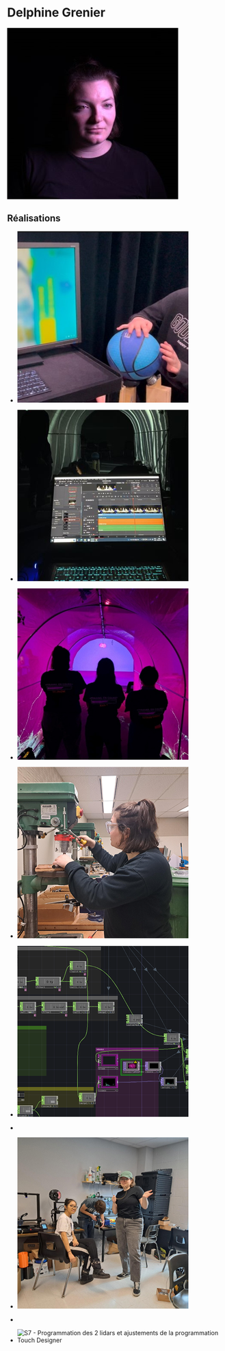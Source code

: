 # Delphine Grenier

 ![Delphine Grenier](delphine-img-profil.jpg)

 ## Réalisations

 <!-- Une image par semaine de la réalisation dont tu es le plus fier avec une légende -->

* ![S1 - Conception du prototype de la sphère](grenier_delphine_s1.jpg)

* ![S2 - Montage de la vidéo d'intention](grenier_delphine_s2.jpg)

* ![S3 - Intégration des visuels et programmation de leur interactivité en fonction des données de la sphère](grenier_delphine_s3.jpg)

* ![S4 - Conception des rallonges des pattes de la serre](grenier_delphine_s4.png)

* ![S5 - Mapping et programmation de l'intéractivité dans Touch Designer](grenier_delphine_s5.png)
* 
* ![S6 - Finission du support](delphine_s6_anneau.jpg)
* 
* ![S7 - Programmation des 2 lidars et ajustements de la programmation Touch Designer](grenier_delphine_s7.png)
 
